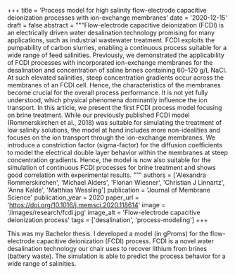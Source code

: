 +++
title = 'Process model for high salinity flow-electrode capacitive deionization processes with ion-exchange membranes'
date = '2020-12-15'
draft = false
abstract = """Flow-electrode capacitive deionization (FCDI) is an electrically driven water desalination technology promising for many applications, such as industrial wastewater treatment. FCDI exploits the pumpability of carbon slurries, enabling a continuous process suitable for a wide range of feed salinities. Previously, we demonstrated the applicability of FCDI processes with incorporated ion-exchange membranes for the desalination and concentration of saline brines containing 60–120 g/L NaCl. At such elevated salinities, steep concentration gradients occur across the membranes of an FCDI cell. Hence, the characteristics of the membranes become crucial for the overall process performance. It is not yet fully understood, which physical phenomena dominantly influence the ion transport. In this article, we present the first FCDI process model focusing on brine treatment. While our previously published FCDI model (Rommerskirchen et al., 2018) was suitable for simulating the treatment of low salinity solutions, the model at hand includes more non-idealities and focuses on the ion transport through the ion-exchange membranes. We introduce a constriction factor (sigma-factor) for the diffusion coefficients to model the electrical double layer behavior within the membranes at steep concentration gradients. Hence, the model is now also suitable for the simulation of continuous FCDI processes for brine treatment and shows good correlation with experimental results. """
authors = ['Alexandra Rommerskirchen', 'Michael Alders', 'Florian Wiesner', 'Christian J Linnartz', 'Anna Kalde', 'Matthias Wessling']
publication = 'Journal of Membrane Science'
publication_year = 2020
paper_url = 'https://doi.org/10.1016/j.memsci.2020.118614'
image = '/images/research/fcdi.jpg'
image_alt = 'Flow-electrode capacitive deionization process'
tags = ['desalination', 'process-modeling']
+++

This was my Bachelor thesis. I developed a model (in gProms) for the flow-electrode capacitive deionization (FCDI) process. FCDI is a novel water desalination technology our chair uses to recover lithium from brines (battery waste). The simulation is able to predict the process behavior for a wide range of salinities.